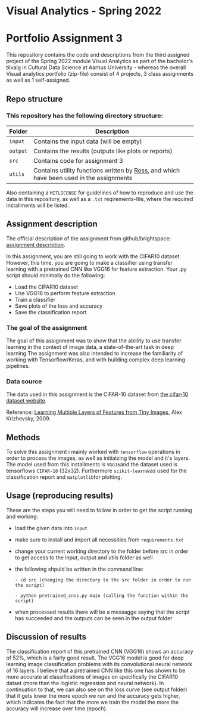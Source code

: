 
# Visual Analytics - Spring 2022
# Portfolio Assignment 3

This repository contains the code and descriptions from the third assigned project of the Spring 2022 module Visual Analytics as part of the bachelor's tilvalg in Cultural Data Science at Aarhus University - whereas the overall Visual analytics portfolio (zip-file) consist of 4 projects, 3 class assignments as well as 1 self-assigned.

## Repo structure
### This repository has the following directory structure:

| **Folder** | **Description** |
| ----------- | ----------- |
| ```input``` | Contains the input data (will be empty) |
| ```output``` | Contains the results (outputs like plots or reports)  |
| ```src``` | Contains code for assignment 3 |
| ```utils``` | Contains utility functions written by [Ross](https://pure.au.dk/portal/en/persons/ross-deans-kristensenmclachlan(29ad140e-0785-4e07-bdc1-8af12f15856c).html), and which have been used in the assignments |


Also containing a ```MITLICENSE``` for guidelines of how to reproduce and use the data in this repository, as well as a ```.txt``` reqirements-file, where the required installments will be listed.


## Assignment description
The official description of the assignment from github/brightspace: [assignment description](https://github.com/CDS-AU-DK/cds-visual/blob/main/assignments/assignment3.md).

In this assignment, you are still going to work with the CIFAR10 dataset. However, this time, you are going to make  a classifier using transfer learning with a pretrained CNN like VGG16 for feature extraction.
Your .py script should minimally do the following:

- Load the CIFAR10 dataset
- Use VGG16 to perform feature extraction
- Train a classifier
- Save plots of the loss and accuracy
- Save the classification report

### The goal of the assignment 
The goal of this assignment was to show that the ablility to use transfer learning in the context of image data, a state-of-the-art task in deep learning
The assignment was also intended to increase the familiarity of working with Tensorflow/Keras, and with building complex deep learning pipelines.

### Data source
The data used in this assignment is the CIFAR-10 dataset from [the cifar-10 dataset website](https://www.cs.toronto.edu/~kriz/cifar.html). 

Reference: [Learning Multiple Layers of Features from Tiny Images](https://www.cs.toronto.edu/~kriz/learning-features-2009-TR.pdf), Alex Krizhevsky, 2009.

## Methods
To solve this assignment i mainly worked with ```tensorflow``` operations in order to process the images, as well as initialzing the model and it's layers. The model used from this installments is ```VGG16```and the dataset used is tensorflows ```CIFAR-10``` (32x32). Furthermore ```scikit-learn```was used for the classification report and ```matplotlib```for plotting. 

## Usage (reproducing results)
These are the steps you will need to follow in order to get the script running and working:
- load the given data into ```input```
- make sure to install and import all necessities from ```requirements.txt``` 
- change your current working directory to the folder before src in order to get access to the input, output and utils folder as well 
- the following shpuld be written in the command line:

      - cd src (changing the directory to the src folder in order to run the script)
      
      - python pretrained_cnns.py main (calling the function within the script)
      
- when processed results there will be a messagge saying that the script has succeeded and the outputs can be seen in the output folder 


## Discussion of results
The classification report of this pretrained CNN (VGG16) shows an accuracy of 52%, which is a fairly good result. The VGG16 model is good for deep learning image classification problems with its convolutional neural network of 16 layers. I believe that a pretrained CNN like this one has shown to be more accurate at classifications of images on specifically the CIFAR10 datset (more than the logistic regression and neural network). In continuation to that, we can also see on the loss curve (see output folder) that it gets lower the more epoch we run and the accuracy gets higher, which indicates the fact that the more we train the model the more the accuracy will increase over time (epoch).

